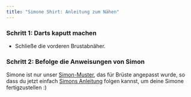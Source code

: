 ```yaml
---
title: "Simone Shirt: Anleitung zum Nähen"
---
```


### Schritt 1: Darts kaputt machen

- Schließe die vorderen Brustabnäher.

### Schritt 2: Befolge die Anweisungen von Simon

<Note>

Simone ist nur unser [Simon-Muster](/designs/simon/), das für Brüste angepasst wurde, so dass du jetzt einfach [Simons Anleitung](/docs/patterns/simon/instructions) folgen kannst, um deine Simone fertigzustellen :)

</Note>
